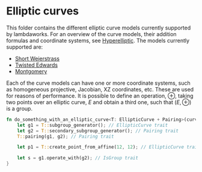 # Elliptic curves

This folder contains the different elliptic curve models currently supported by lambdaworks. For an overview of the curve models, their addition formulas and coordinate systems, see [Hyperelliptic](https://hyperelliptic.org/EFD/g1p/index.html). The models currently supported are:
- [Short Weierstrass](https://github.com/lambdaclass/lambdaworks/tree/main/math/src/elliptic_curve/short_weierstrass)
- [Twisted Edwards](https://github.com/lambdaclass/lambdaworks/tree/main/math/src/elliptic_curve/edwards)
- [Montgomery](https://github.com/lambdaclass/lambdaworks/tree/main/math/src/elliptic_curve/montgomery)

Each of the curve models can have one or more coordinate systems, such as homogeneous projective, Jacobian, XZ coordinates, etc. These are used for reasons of performance. It is possible to define an operation, $\oplus$, taking two points over an elliptic curve, $E$ and obtain a third one, such that $(E, \oplus)$ is a group. 

```rust
fn do_something_with_an_elliptic_curve<T: EllipticCurve + Pairing>(curve: T) {
    let g1 = T::subgroup_generator(); // EllipticCurve trait
    let g2 = T::secondary_subgroup_generator(); // Pairing trait
    T::pairing(g1, g2); // Pairing trait

    let p1 = T::create_point_from_affine(12, 12); // EllipticCurve trait

    let s = g1.operate_with(g2); // IsGroup trait
}
```

